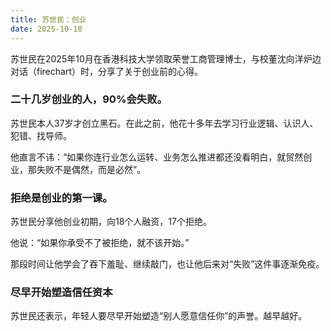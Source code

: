 ```yaml
---
title: 苏世民：创业
date: 2025-10-18
---
```


苏世民在2025年10月在香港科技大学领取荣誉工商管理博士，与校董沈向洋炉边对话（firechart）时，分享了关于创业前的心得。

### 二十几岁创业的人，90%会失败。

苏世民本人37岁才创立黑石。在此之前，他花十多年去学习行业逻辑、认识人、犯错、找导师。

他直言不讳：“如果你连行业怎么运转、业务怎么推进都还没看明白，就贸然创业，那失败不是偶然，而是必然”。

### 拒绝是创业的第一课。

苏世民分享他创业初期，向18个人融资，17个拒绝。

他说：“如果你承受不了被拒绝，就不该开始。”

那段时间让他学会了吞下羞耻、继续敲门，也让他后来对“失败”这件事逐渐免疫。

### 尽早开始塑造信任资本
苏世民还表示，年轻人要尽早开始塑造“别人愿意信任你”的声誉。越早越好。